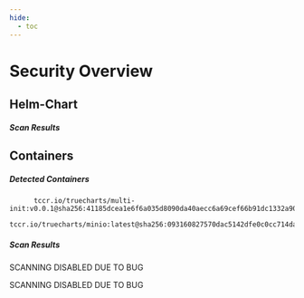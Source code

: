 ```yaml
---
hide:
  - toc
---
```


# Security Overview

<link href="https://truecharts.org/_static/trivy.css" type="text/css" rel="stylesheet" />

## Helm-Chart

##### Scan Results


## Containers

##### Detected Containers

          tccr.io/truecharts/multi-init:v0.0.1@sha256:41185dcea1e6f6a035d8090da40aecc6a69cef66b91dc1332a90c9d22861d367
          tccr.io/truecharts/minio:latest@sha256:093160827570dac5142dfe0c0cc714da82d71046292a903b0d3f9599f57fef8a

##### Scan Results

SCANNING DISABLED DUE TO BUG

SCANNING DISABLED DUE TO BUG

